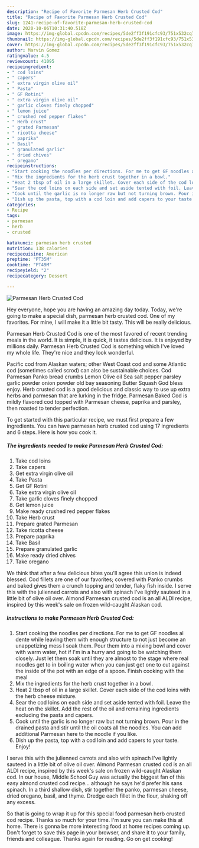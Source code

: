 ```yaml
---
description: "Recipe of Favorite Parmesan Herb Crusted Cod"
title: "Recipe of Favorite Parmesan Herb Crusted Cod"
slug: 1241-recipe-of-favorite-parmesan-herb-crusted-cod
date: 2020-10-06T10:31:40.518Z
image: https://img-global.cpcdn.com/recipes/5de2ff3f191cfc93/751x532cq70/parmesan-herb-crusted-cod-recipe-main-photo.jpg
thumbnail: https://img-global.cpcdn.com/recipes/5de2ff3f191cfc93/751x532cq70/parmesan-herb-crusted-cod-recipe-main-photo.jpg
cover: https://img-global.cpcdn.com/recipes/5de2ff3f191cfc93/751x532cq70/parmesan-herb-crusted-cod-recipe-main-photo.jpg
author: Marvin Gomez
ratingvalue: 4.5
reviewcount: 41095
recipeingredient:
- " cod loins"
- " capers"
- " extra virgin olive oil"
- " Pasta"
- " GF Rotini"
- " extra virgin olive oil"
- " garlic cloves finely chopped"
- " lemon juice"
- " crushed red pepper flakes"
- " Herb crust"
- " grated Parmesan"
- " ricotta cheese"
- " paprika"
- " Basil"
- " granulated garlic"
- " dried chives"
- " oregano"
recipeinstructions:
- "Start cooking the noodles per directions. For me to get GF noodles al dente while leaving them with enough structure to not just become an unappetizing mess I soak them. Pour them into a mixing bowl and cover with warm water, hot if I&#39;m in a hurry and going to be watching them closely. Just let them soak until they are almost to the stage where real noodles get to in boiling water when you can just get one to cut against the inside of the pot with an edge of a spoon. Finish cooking with the meal"
- "Mix the ingredients for the herb crust together in a bowl."
- "Heat 2 tbsp of oil in a large skillet. Cover each side of the cod loins with the herb cheese mixture."
- "Sear the cod loins on each side and set aside tented with foil. Leave the heat on the skillet. Add the rest of the oil and remaining ingredients excluding the pasta and capers."
- "Cook until the garlic is no longer raw but not turning brown. Pour in the drained pasta and stir until the oil coats all the noodles. You can add additional Parmesan here to the noodle if you like."
- "Dish up the pasta, top with a cod loin and add capers to your taste. Enjoy!"
categories:
- Recipe
tags:
- parmesan
- herb
- crusted

katakunci: parmesan herb crusted 
nutrition: 138 calories
recipecuisine: American
preptime: "PT35M"
cooktime: "PT49M"
recipeyield: "2"
recipecategory: Dessert

---
```



![Parmesan Herb Crusted Cod](https://img-global.cpcdn.com/recipes/5de2ff3f191cfc93/751x532cq70/parmesan-herb-crusted-cod-recipe-main-photo.jpg)

Hey everyone, hope you are having an amazing day today. Today, we're going to make a special dish, parmesan herb crusted cod. One of my favorites. For mine, I will make it a little bit tasty. This will be really delicious.

Parmesan Herb Crusted Cod is one of the most favored of recent trending meals in the world. It is simple, it is quick, it tastes delicious. It is enjoyed by millions daily. Parmesan Herb Crusted Cod is something which I've loved my whole life. They're nice and they look wonderful.

Pacific cod from Alaskan waters; other West Coast cod and some Atlantic cod (sometimes called scrod) can also be sustainable choices. Cod Parmesan Panko bread crumbs Lemon Olive oil Sea salt pepper parsley garlic powder onion powder old bay seasoning Butter Squash God bless enjoy. Herb crusted cod is a good delicious and classic way to use up extra herbs and parmesan that are lurking in the fridge. Parmesan Baked Cod is mildly flavored cod topped with Parmesan cheese, paprika and parsley, then roasted to tender perfection.


To get started with this particular recipe, we must first prepare a few ingredients. You can have parmesan herb crusted cod using 17 ingredients and 6 steps. Here is how you cook it.

<!--inarticleads1-->

##### The ingredients needed to make Parmesan Herb Crusted Cod:

1. Take  cod loins
1. Take  capers
1. Get  extra virgin olive oil
1. Take  Pasta
1. Get  GF Rotini
1. Take  extra virgin olive oil
1. Take  garlic cloves finely chopped
1. Get  lemon juice
1. Make ready  crushed red pepper flakes
1. Take  Herb crust
1. Prepare  grated Parmesan
1. Take  ricotta cheese
1. Prepare  paprika
1. Take  Basil
1. Prepare  granulated garlic
1. Make ready  dried chives
1. Take  oregano


We think that after a few delicious bites you&#39;ll agree this union is indeed blessed. Cod fillets are one of our favorites; covered with Panko crumbs and baked gives them a crunch topping and tender, flaky fish inside. I serve this with the julienned carrots and also with spinach I&#39;ve lightly sauteed in a little bit of olive oil over. Almond Parmesan crusted cod is an all ALDI recipe, inspired by this week&#39;s sale on frozen wild-caught Alaskan cod. 

<!--inarticleads2-->

##### Instructions to make Parmesan Herb Crusted Cod:

1. Start cooking the noodles per directions. For me to get GF noodles al dente while leaving them with enough structure to not just become an unappetizing mess I soak them. Pour them into a mixing bowl and cover with warm water, hot if I&#39;m in a hurry and going to be watching them closely. Just let them soak until they are almost to the stage where real noodles get to in boiling water when you can just get one to cut against the inside of the pot with an edge of a spoon. Finish cooking with the meal
1. Mix the ingredients for the herb crust together in a bowl.
1. Heat 2 tbsp of oil in a large skillet. Cover each side of the cod loins with the herb cheese mixture.
1. Sear the cod loins on each side and set aside tented with foil. Leave the heat on the skillet. Add the rest of the oil and remaining ingredients excluding the pasta and capers.
1. Cook until the garlic is no longer raw but not turning brown. Pour in the drained pasta and stir until the oil coats all the noodles. You can add additional Parmesan here to the noodle if you like.
1. Dish up the pasta, top with a cod loin and add capers to your taste. Enjoy!


I serve this with the julienned carrots and also with spinach I&#39;ve lightly sauteed in a little bit of olive oil over. Almond Parmesan crusted cod is an all ALDI recipe, inspired by this week&#39;s sale on frozen wild-caught Alaskan cod. In our house, Middle School Guy was actually the biggest fan of this easy almond crusted cod recipe… although he says he&#39;d prefer his sans spinach. In a third shallow dish, stir together the panko, parmesan cheese, dried oregano, basil, and thyme. Dredge each fillet in the flour, shaking off any excess. 

So that is going to wrap it up for this special food parmesan herb crusted cod recipe. Thanks so much for your time. I'm sure you can make this at home. There is gonna be more interesting food at home recipes coming up. Don't forget to save this page in your browser, and share it to your family, friends and colleague. Thanks again for reading. Go on get cooking!
